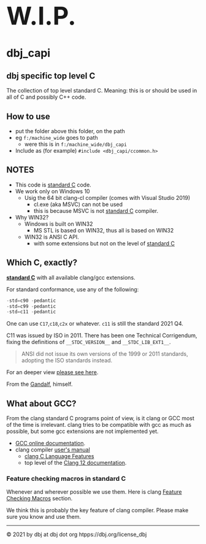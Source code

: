 <h1 style="font-size:64px;"> W.I.P. </h1>

<h1> dbj_capi </h1>

## dbj specific top level C

The collection of top level standard C. Meaning: this is or should be used in all of C and possibly C++ code. 

## How to use

- put the folder above this folder, on the path
- eg  `f:/machine_wide` goes to  path
  - were this is in `f:/machine_wide/dbj_capi`
- Include as (for example) `#include <dbj_capi/ccommon.h> `

## NOTES

- This code is [standard C](http://www.open-std.org/jtc1/sc22/wg14/www/standards.html#9899) code.
- We work only on Windows 10
  - Usig the 64 bit clang-cl compiler (comes with Visual Studio 2019)
    - cl.exe (aka MSVC) can not be used
    - this is because MSVC is not [standard C](http://www.open-std.org/jtc1/sc22/wg14/www/standards.html#9899) compiler.
- Why WIN32?
  - Windows is built on WIN32
    - MS STL is based on WIN32, thus all is based on WIN32 
  - WIN32 is ANSI C API.
    - with some extensions but not on the level of [standard C](http://www.open-std.org/jtc1/sc22/wg14/www/standards.html#9899)

## Which C, exactly?

  **[standard C](http://www.open-std.org/jtc1/sc22/wg14/www/standards.html#9899)** with all available clang/gcc extensions. 
  
For standard conformance, use any of the following:
```c
-std=c90 -pedantic
-std=c99 -pedantic
-std=c11 -pedantic
```
One can use `C17`,`c18`,`c2x` or whatever. `c11` is still the standard 2021 Q4.

C11 was issued by ISO in 2011. There has been one Technical Corrigendum, fixing the definitions of `__STDC_VERSION__` and `__STDC_LIB_EXT1__`.

> ANSI did not issue its own versions of the 1999 or 2011 standards, adopting the ISO standards instead.

  For an deeper view [please see here](https://stackoverflow.com/a/14737642/10870835).

  From the [Gandalf](https://stackoverflow.com/users/827263/keith-thompson), himself.

## What about GCC?

  From the clang standard C programs point of view, is it clang or GCC most of the time is irrelevant. clang tries to be compatible with gcc as much as possible, but some gcc extensions are not implemented yet.

  - [GCC online documentation](http://gcc.gnu.org/onlinedocs/).
  - clang compiler [user's manual](https://clang.llvm.org/docs/UsersManual.html)
    - [clang C Language Features](https://clang.llvm.org/docs/UsersManual.html#c-language-features)
    - top level of the [Clang 12 documentation](https://clang.llvm.org/docs/index.html).

### Feature checking macros in standard C

Whenever and wherever possible we use them. Here is clang [Feature Checking Macros](https://clang.llvm.org/docs/LanguageExtensions.html#feature-checking-macros) section.

We think this is probably the key feature of clang compiler. Please make sure you know and use them.

---

&copy; 2021 by dbj at dbj dot org  htpps://dbj.org/license_dbj